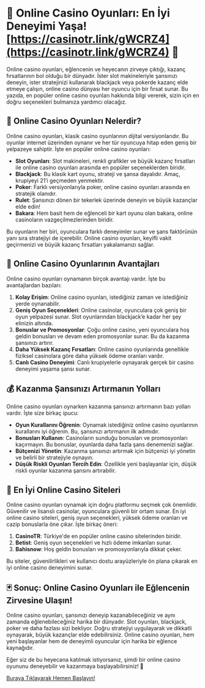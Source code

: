 # 🎰 Online Casino Oyunları: En İyi Deneyimi Yaşa! [https://casinotr.link/gWCRZ4](https://casinotr.link/gWCRZ4) 🎲

Online casino oyunları, eğlencenin ve heyecanın zirveye çıktığı, kazanç fırsatlarının bol olduğu bir dünyadır. İster slot makineleriyle şansınızı deneyin, ister stratejinizi kullanarak blackjack veya pokerde kazanç elde etmeye çalışın, online casino dünyası her oyuncu için bir fırsat sunar. Bu yazıda, en popüler online casino oyunları hakkında bilgi vererek, sizin için en doğru seçenekleri bulmanıza yardımcı olacağız.

## 🎲 Online Casino Oyunları Nelerdir?

Online casino oyunları, klasik casino oyunlarının dijital versiyonlarıdır. Bu oyunlar internet üzerinden oynanır ve her tür oyuncuya hitap eden geniş bir yelpazeye sahiptir. İşte en popüler online casino oyunları:

- **Slot Oyunları**: Slot makineleri, renkli grafikler ve büyük kazanç fırsatları ile online casino oyunları arasında en popüler seçeneklerden biridir.
- **Blackjack**: Bu klasik kart oyunu, strateji ve şansa dayalıdır. Amaç, krupiyeyi 21’i geçmeden yenmektir.
- **Poker**: Farklı versiyonlarıyla poker, online casino oyunları arasında en stratejik olanıdır.
- **Rulet**: Şansınızı dönen bir tekerlek üzerinde deneyin ve büyük kazançlar elde edin!
- **Bakara**: Hem basit hem de eğlenceli bir kart oyunu olan bakara, online casinoların vazgeçilmezlerinden biridir.

Bu oyunların her biri, oyunculara farklı deneyimler sunar ve şans faktörünün yanı sıra stratejiyi de içerebilir. Online casino oyunları, keyifli vakit geçirmenizi ve büyük kazanç fırsatları yakalamanızı sağlar.

## 🎰 Online Casino Oyunlarının Avantajları

Online casino oyunları oynamanın birçok avantajı vardır. İşte bu avantajlardan bazıları:

1. **Kolay Erişim**: Online casino oyunları, istediğiniz zaman ve istediğiniz yerde oynanabilir.
2. **Geniş Oyun Seçenekleri**: Online casinolar, oyunculara çok geniş bir oyun yelpazesi sunar. Slot oyunlarından blackjack’e kadar her şey elinizin altında.
3. **Bonuslar ve Promosyonlar**: Çoğu online casino, yeni oyunculara hoş geldin bonusları ve devam eden promosyonlar sunar. Bu da kazanma şansınızı artırır.
4. **Daha Yüksek Kazanç Fırsatları**: Online casino oyunlarında genellikle fiziksel casinolara göre daha yüksek ödeme oranları vardır.
5. **Canlı Casino Deneyimi**: Canlı krupiyelerle oynayarak gerçek bir casino deneyimi yaşama şansı sunar.

## 💰 Kazanma Şansınızı Artırmanın Yolları

Online casino oyunları oynarken kazanma şansınızı artırmanın bazı yolları vardır. İşte size birkaç ipucu:

- **Oyun Kurallarını Öğrenin**: Oynamak istediğiniz online casino oyunlarının kurallarını iyi öğrenin. Bu, şansınızı artırmanın ilk adımıdır.
- **Bonusları Kullanın**: Casinoların sunduğu bonusları ve promosyonları kaçırmayın. Bu bonuslar, oyunlarda daha fazla şans denemenizi sağlar.
- **Bütçenizi Yönetin**: Kazanma şansınızı artırmak için bütçenizi iyi yönetin ve belirli bir stratejiyle oynayın.
- **Düşük Riskli Oyunları Tercih Edin**: Özellikle yeni başlayanlar için, düşük riskli oyunlar kazanma şansını artırabilir.

## 🌟 En İyi Online Casino Siteleri

Online casino oyunları oynamak için doğru platformu seçmek çok önemlidir. Güvenilir ve lisanslı casinolar, oyunculara güvenli bir ortam sunar. En iyi online casino siteleri, geniş oyun seçenekleri, yüksek ödeme oranları ve cazip bonuslarla öne çıkar. İşte birkaç öneri:

1. **CasinoTR**: Türkiye'de en popüler online casino sitelerinden biridir.
2. **Betist**: Geniş oyun seçenekleri ve hızlı ödeme imkanları sunar.
3. **Bahisnow**: Hoş geldin bonusları ve promosyonlarıyla dikkat çeker.

Bu siteler, güvenilirlikleri ve kullanıcı dostu arayüzleriyle ön plana çıkarak en iyi online casino deneyimini sunar.

## 🃏 Sonuç: Online Casino Oyunları ile Eğlencenin Zirvesine Ulaşın!

Online casino oyunları, şansınızı deneyip kazanabileceğiniz ve aynı zamanda eğlenebileceğiniz harika bir dünyadır. Slot oyunları, blackjack, poker ve daha fazlası sizi bekliyor. Doğru stratejiyi uygulayarak ve dikkatli oynayarak, büyük kazançlar elde edebilirsiniz. Online casino oyunları, hem yeni başlayanlar hem de deneyimli oyuncular için harika bir eğlence kaynağıdır.

Eğer siz de bu heyecana katılmak istiyorsanız, şimdi bir online casino oyununu deneyebilir ve kazanmaya başlayabilirsiniz! 🎉

[Buraya Tıklayarak Hemen Başlayın!](https://casinotr.link/gWCRZ4)
